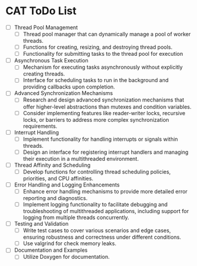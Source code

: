 # CAT ToDo List

- [ ] Thread Pool Management
  - [ ] Thread pool manager that can dynamically manage a pool of worker threads.
  - [ ] Functions for creating, resizing, and destroying thread pools.
  - [ ] Functionality for submitting tasks to the thread pool for execution 
- [ ] Asynchronous Task Execution
  - [ ] Mechanism for executing tasks asynchronously without explicitly creating threads.
  - [ ] Interface for scheduling tasks to run in the background and providing callbacks upon completion.
- [ ] Advanced Synchronization Mechanisms
  - [ ] Research and design advanced synchronization mechanisms that offer higher-level abstractions than mutexes and condition variables.
  - [ ] Consider implementing features like reader-writer locks, recursive locks, or barriers to address more complex synchronization requirements.
- [ ] Interrupt Handling
  - [ ] Implement functionality for handling interrupts or signals within threads.
  - [ ] Design an interface for registering interrupt handlers and managing their execution in a multithreaded environment.
- [ ] Thread Affinity and Scheduling
  - [ ] Develop functions for controlling thread scheduling policies, priorities, and CPU affinities.
- [ ] Error Handling and Logging Enhancements
  - [ ] Enhance error handling mechanisms to provide more detailed error reporting and diagnostics.
  - [ ] Implement logging functionality to facilitate debugging and troubleshooting of multithreaded applications, including support for logging from multiple threads concurrently.
- [ ] Testing and Validation
  - [ ] Write test cases to cover various scenarios and edge cases, ensuring robustness and correctness under different conditions.
  - [ ] Use valgrind for check memory leaks.
- [ ] Documentation and Examples
  - [ ] Utilize Doxygen for documentation.